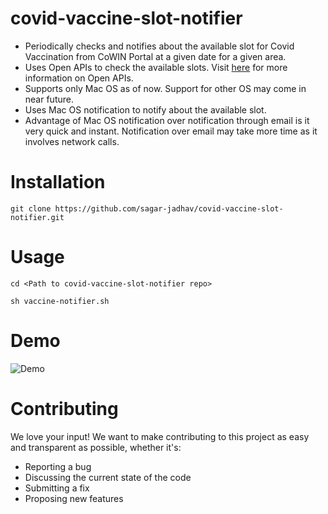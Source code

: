 # covid-vaccine-slot-notifier
- Periodically checks and notifies about the available slot for Covid Vaccination from CoWIN Portal at a given date for a given area. 
- Uses Open APIs to check the available slots. Visit [here](https://apisetu.gov.in/public/marketplace/api/cowin) for more information on Open APIs.
- Supports only Mac OS as of now. Support for other OS may come in near future.
- Uses Mac OS notification to notify about the available slot.
- Advantage of Mac OS notification over notification through email is it very quick and instant. Notification over email may take more time as it involves network calls.

# Installation

```
git clone https://github.com/sagar-jadhav/covid-vaccine-slot-notifier.git
```

# Usage

```
cd <Path to covid-vaccine-slot-notifier repo>
```

```
sh vaccine-notifier.sh
```

# Demo

![Demo](https://raw.githubusercontent.com/sagar-jadhav/covid-vaccine-slot-notifier/master/demo.gif)

# Contributing
We love your input! We want to make contributing to this project as easy and transparent as possible, whether it's:

- Reporting a bug
- Discussing the current state of the code
- Submitting a fix
- Proposing new features
